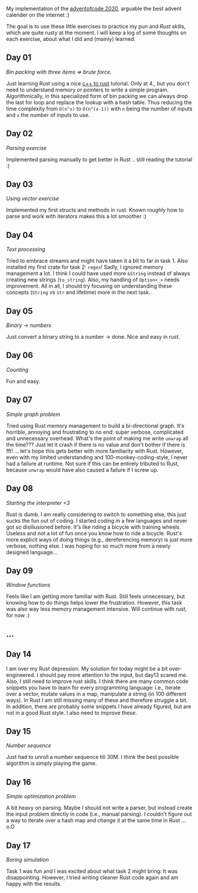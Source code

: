 My implementation of the [adventofcode 2020](https://adventofcode.com/2020), arguable the best advent calender on the internet :)

The goal is to use these little exercises to practice my pun and *Rust* skills, which are quite rusty at the moment.
I will keep a log of some thoughts on each exercise, about what I did and (mainly) learned.

Day 01
------
*Bin packing with three items => brute force.*

Just learning Rust using a nice [c++ to rust](https://github.com/nrc/r4cppp) tutorial.
Only at 4., but you don't need to understand memory or pointers to write a simple program.
Algorithmically, in this specialized form of bin packing we can always drop the last for loop and replace the lookup with a hash table.
Thus reducing the time complexity from ``O(n^x)`` to ``O(n^(x-1))`` with ``n`` being the number of inputs and ``x`` the number of inputs to use.

Day 02
------
*Parsing exercise*

Implemented parsing manually to get better in Rust .. still reading the tutorial :)

Day 03
------
*Using vector exercise*

Implemented my first structs and methods in rust.
Known roughly how to parse and work with iterators makes this a lot smoother :)

Day 04
------
*Text processing*

Tried to embrace streams and might have taken it a bit to far in task 1.
Also installed my first crate for task 2: ``regex``!
Sadly, I ignored memory management a lot.
I think I could have used more ``&String`` instead of always creating new strings (``to_string``).
Also, my handling of ``Option<_>`` needs improvement. 
All in all, I should try focusing on understanding these concepts (``String`` vs ``str`` and lifetime) more in the next task.

Day 05
------
*Binary -> numbers*

Just convert a binary string to a number -> done.
Nice and easy in rust.

Day 06
------
*Counting*

Fun and easy.

Day 07
------
*Simple graph problem*

Tried using Rust memory management to build a bi-directional graph.
It's horrible, annoying and frustrating to no end: super verbose, complicated and unnecessary overhead.
What's the point of making me write ``unwrap`` all the time???
Just let it crash if there is no value and don't bother if there is fft!
... let's hope this gets better with more familiarity with Rust.
However, even with my limited understanding and 100-monkey-coding-style, I never had a failure at runtime.
Not sure if this can be entirely tributed to Rust, because ``unwrap`` would have also caused a failure if I screw up.

Day 08
------
*Starting the interpreter <3*

Rust is dumb.
I am really considering to switch to something else, this just sucks the fun out of coding.
I started coding in a few languages and never got so disillusioned before.
It's like riding a bicycle with training wheels.
Useless and not a lot of fun once you know how to ride a bicycle.
Rust's more explicit ways of doing things (e.g., dereferencing memory) is just more verbose, nothing else.
I was hoping for so much more from a newly designed language...

Day 09
------
*Window functions*

Feels like I am getting more familiar with Rust.
Still feels unnecessary, but knowing how to do things helps lower the frustration.
However, this task was also way less memory management intensive.
Will continue with rust, for now :)

...
---

Day 14
------

I am over my Rust depression.
My solution for today might be a bit over-engineered.
I should pay more attention to the input, but day13 scared me.
Also, I still need to improve rust skills.
I think there are many common code snippets you have to learn for every programming language: i.e., iterate over a vector, mutate values in a map, manipulate a string (in 100 different ways).
In Rust I am still missing many of these and therefore struggle a bit.
In addition, there are probably some snippets I have already figured, but are not in a good Rust style.
I also need to improve these.

Day 15
------
*Number sequence*

Just had to unroll a number sequence till 30M.
I think the best possible algorithm is simply playing the game.

Day 16
------
*Simple optimization problem*

A bit heavy on parsing.
Maybe I should not write a parser, but instead create the input problem directly in code (i.e., manual parsing).
I couldn't figure out a way to iterate over a hash map and change it at the same time in Rust ... o.O

Day 17
------
*Boring simulation*

Task 1 was fun and I was excited about what task 2 might bring:
It was disappointing.
However, I tried writing cleaner Rust code again and am happy with the results.
